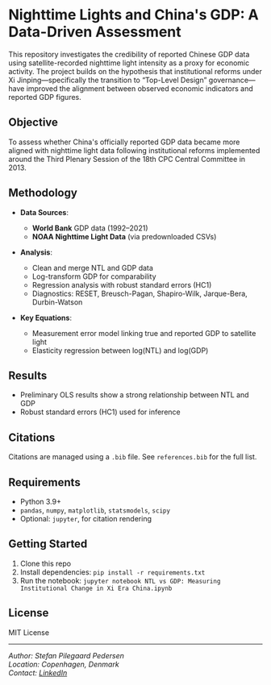 # Nighttime Lights and China's GDP: A Data-Driven Assessment

This repository investigates the credibility of reported Chinese GDP data using satellite-recorded nighttime light intensity as a proxy for economic activity. The project builds on the hypothesis that institutional reforms under Xi Jinping—specifically the transition to “Top-Level Design” governance—have improved the alignment between observed economic indicators and reported GDP figures.

## Objective

To assess whether China's officially reported GDP data became more aligned with nighttime light data following institutional reforms implemented around the Third Plenary Session of the 18th CPC Central Committee in 2013.

## Methodology

- **Data Sources**:
  - **World Bank** GDP data (1992–2021)
  - **NOAA Nighttime Light Data** (via predownloaded CSVs)
  
- **Analysis**:
  - Clean and merge NTL and GDP data
  - Log-transform GDP for comparability
  - Regression analysis with robust standard errors (HC1)
  - Diagnostics: RESET, Breusch-Pagan, Shapiro-Wilk, Jarque-Bera, Durbin-Watson

- **Key Equations**:
  - Measurement error model linking true and reported GDP to satellite light
  - Elasticity regression between log(NTL) and log(GDP)

## Results

- Preliminary OLS results show a strong relationship between NTL and GDP
- Robust standard errors (HC1) used for inference  

## Citations

Citations are managed using a `.bib` file. See `references.bib` for the full list.

## Requirements

- Python 3.9+
- `pandas`, `numpy`, `matplotlib`, `statsmodels`, `scipy`
- Optional: `jupyter`, for citation rendering

## Getting Started

1. Clone this repo
2. Install dependencies: `pip install -r requirements.txt`
3. Run the notebook: `jupyter notebook NTL vs GDP: Measuring Institutional Change in Xi Era China.ipynb`

## License

MIT License

---

*Author: Stefan Pilegaard Pedersen*  
*Location: Copenhagen, Denmark*  
*Contact: [LinkedIn](www.linkedin.com/in/stefan-pedersen-25a73583)*
